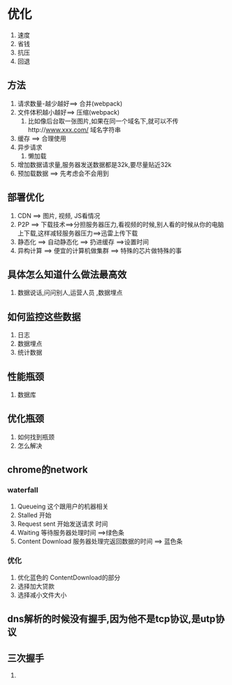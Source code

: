 # 优化
1.	速度
2. 省钱
3. 抗压
4. 回退

## 方法
1.	请求数量-越少越好==> 合并(webpack)
2. 文件体积越小越好==> 压缩(webpack)
	1.	比如像后台取一张图片,如果在同一个域名下,就可以不传http://www.xxx.com/ 域名字符串
3.	缓存 ==> 合理使用
4. 异步请求
	1.	懒加载
5.	增加数据请求量,服务器发送数据都是32k,要尽量贴近32k
6. 预加载数据 ==> 先考虑会不会用到

## 部署优化
1.	CDN ==> 图片, 视频, JS看情况
2.	P2P ==> 下载技术==>分担服务器压力,看视频的时候,别人看的时候从你的电脑上下载,这样减轻服务器压力==>迅雷上传下载
3.	静态化 ==> 自动静态化  ==> 扔进缓存  ==>设置时间 
4.	异构计算  ==> 便宜的计算机做集群   ==> 特殊的芯片做特殊的事

## 具体怎么知道什么做法最高效
1.	数据说话,问问别人,运营人员 ,数据埋点

## 如何监控这些数据
1.	日志
2.	数据埋点
3. 统计数据

## 性能瓶颈
1.	数据库

## 优化瓶颈
1.	如何找到瓶颈
2. 怎么解决

## chrome的network
### waterfall
1.	Queueing    这个跟用户的机器相关
2. Stalled	开始
3. Request sent 开始发送请求 时间
4. Waiting 等待服务器处理时间	==>绿色条
5. Content Download 服务器处理完返回数据的时间  ==> 蓝色条

### 优化
1.	优化蓝色的 ContentDownload的部分
2. 选择加大贷款
3. 选择减小文件大小


## dns解析的时候没有握手,因为他不是tcp协议,是utp协议
## 三次握手
1.	

